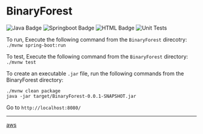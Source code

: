 # BinaryForest

![Java Badge](https://img.shields.io/badge/java-11-informational?style=plastic&logo=java&logoColor=yellow&color=yellow)
![Springboot Badge](https://img.shields.io/badge/SpringBoot-2.4.0-informational?style=plastic&logo=spring&logoColor=green&color=green)
![HTML Badge](https://img.shields.io/badge/HTML/CSS-JS-informational?style=plastic&logo=firefox&logoColor=blue&color=blue)
![Unit Tests](https://github.com/mattwhite180/BinaryForest/workflows/Unit%20Testing/badge.svg)

To run, Execute the following command from the `BinaryForest` direcotry: `./mvnw spring-boot:run`

To test, Execute the following command from the `BinaryForest` directory: `./mvnw test`

To create an executable `.jar` file, run the following commands from the BinaryForest directory:
```
./mvnw clean package
java -jar target/BinaryForest-0.0.1-SNAPSHOT.jar
```

Go to `http://localhost:8080/`

---

[aws](http://www.binaryforest-mattwhite.com/simpletree)
